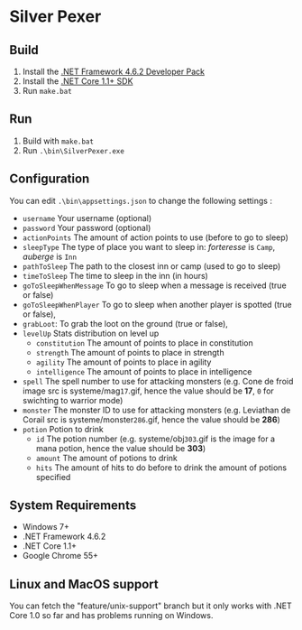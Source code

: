# Silver Pexer

## Build
1. Install the [.NET Framework 4.6.2 Developer Pack](http://go.microsoft.com/fwlink/?LinkId=780617)
2. Install the [.NET Core 1.1+ SDK ](https://www.microsoft.com/net/download/core#/current)
3. Run `make.bat`

## Run
1. Build with `make.bat`
2. Run `.\bin\SilverPexer.exe`

## Configuration
You can edit `.\bin\appsettings.json` to change the following settings :

- `username` Your username (optional)
- `password` Your password (optional)
- `actionPoints` The amount of action points to use (before to go to sleep)
- `sleepType` The type of place you want to sleep in: _forteresse_ is `Camp`, _auberge_ is `Inn`
- `pathToSleep` The path to the closest inn or camp (used to go to sleep)
- `timeToSleep` The time to sleep in the inn (in hours)
- `goToSleepWhenMessage` To go to sleep when a message is received (true or false)
- `goToSleepWhenPlayer` To go to sleep when another player is spotted (true or false),
- `grabLoot`: To grab the loot on the ground (true or false),
- `levelUp` Stats distribution on level up
  - `constitution` The amount of points to place in constitution
  - `strength` The amount of points to place in strength
  - `agility` The amount of points to place in agility
  - `intelligence` The amount of points to place in intelligence
- `spell` The spell number to use for attacking monsters (e.g. Cone de froid image src is systeme/mag`17`.gif, hence the value should be **17**, `0` for swichting to warrior mode)
- `monster` The monster ID to use for attacking monsters (e.g. Leviathan de Corail src is systeme/monster`286`.gif, hence the value should be **286**)
- `potion` Potion to drink
  - `id` The potion number (e.g. systeme/obj`303`.gif is the image for a mana potion, hence the value should be **303**)
  - `amount` The amount of potions to drink
  - `hits` The amount of hits to do before to drink the amount of potions specified

## System Requirements

- Windows 7+
- .NET Framework 4.6.2
- .NET Core 1.1+
- Google Chrome 55+

## Linux and MacOS support
You can fetch the "feature/unix-support" branch but it only works with .NET Core 1.0 so far and has problems running on Windows.
